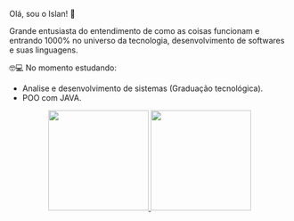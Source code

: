 Olá, sou o Islan! 👋

Grande entusiasta do entendimento de como as coisas funcionam e entrando 1000% no universo da tecnologia, desenvolvimento de softwares e suas linguagens.

🤓💻 No momento estudando:

 - Analise e desenvolvimento de sistemas (Graduação tecnológica).
 - POO com JAVA.
 <div>
<div align="center">
  <a href="https://github.com/islanf">
  <img height="180em" src="https://github-readme-stats.vercel.app/api?username=islanf&show_icons=true&theme=dark&include_all_commits=true&count_private=true"/>
  <img height="180em" src="https://github-readme-stats.vercel.app/api/top-langs/?username=islanf&layout=compact&langs_count=7&theme=dracula"/>
 
    

